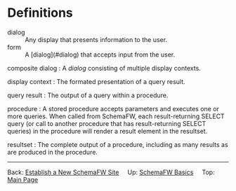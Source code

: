 # Definitions

<dl>
   <dt id="dialog">dialog</dt>
   <dd>
      Any display that presents information to the user.
   </dd>

   <dt id="form">form</dt>
   <dd>
     A [dialog](#dialog) that accepts input from the user.
   </dd>

composite dialog
   : A _dialog_ consisting of multiple display contexts.

display context
   : The formated presentation of a query result.

query result
   : The output of a query within a procedure.

procedure
   : A stored procedure accepts parameters and executes one or more
     queries.  When called from SchemaFW, each result-returning SELECT query
     (or call to another procedure that has result-returning SELECT queries)
     in the procedure will render a result element in the resultset.

resultset
   : The complete output of a procedure, including as many results as are
     produced in the procedure.

--------------------------------------------------------------------------------

Back: [Establish a New SchemaFW Site](CreateNewSite.md)
&nbsp;
&nbsp;
Up: [SchemaFW Basics](SchemaFWBasics.md)
&nbsp;
&nbsp;
Top: [Main Page](UserGuide.md)

